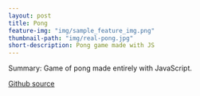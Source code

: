 ```yaml
---
layout: post
title: Pong
feature-img: "img/sample_feature_img.png"
thumbnail-path: "img/real-pong.jpg"
short-description: Pong game made with JS
---
```

Summary:
Game of pong made entirely with JavaScript.

[Github source](https://github.com/IronPenguin4179/pong)
